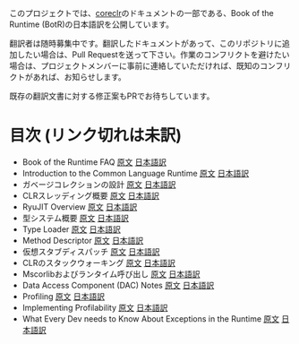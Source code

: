このプロジェクトでは、[coreclr](https://github.com/dotnet/coreclr)のドキュメントの一部である、Book of the Runtime (BotR)の日本語訳を公開しています。

翻訳者は随時募集中です。翻訳したドキュメントがあって、このリポジトリに追加したい場合は、Pull Requestを送って下さい。作業のコンフリクトを避けたい場合は、プロジェクトメンバーに事前に連絡していただければ、既知のコンフリクトがあれば、お知らせします。

既存の翻訳文書に対する修正案もPRでお待ちしています。

目次 (リンク切れは未訳)
===================

- Book of the Runtime FAQ [原文](https://github.com/dotnet/coreclr/blob/master/Documentation/botr/botr-faq.md) [日本語訳](botr/botr-faq.md) 
- Introduction to the Common Language Runtime [原文](https://github.com/dotnet/coreclr/blob/master/Documentation/botr/intro-to-clr.md) [日本語訳](botr/intro-to-clr.md)
- ガベージコレクションの設計 [原文](https://github.com/dotnet/coreclr/blob/master/Documentation/botr/garbage-collection.md) [日本語訳](botr/garbage-collection.md)
- CLRスレッディング概要 [原文](https://github.com/dotnet/coreclr/blob/master/Documentation/botr/threading.md) [日本語訳](botr/threading.md)
- RyuJIT Overview [原文](https://github.com/dotnet/coreclr/blob/master/Documentation/botr/ryujit-overview.md) [日本語訳](botr/ryujit-overview.md)
- 型システム概要 [原文](https://github.com/dotnet/coreclr/blob/master/Documentation/botr/type-system.md) [日本語訳](botr/type-system.md)
- Type Loader [原文](https://github.com/dotnet/coreclr/blob/master/Documentation/botr/type-loader.md) [日本語訳](botr/type-loader.md)
- Method Descriptor [原文](https://github.com/dotnet/coreclr/blob/master/Documentation/botr/method-descriptor.md) [日本語訳](botr/method-descriptor.md)
- 仮想スタブディスパッチ [原文](https://github.com/dotnet/coreclr/blob/master/Documentation/botr/virtual-stub-dispatch.md) [日本語訳](botr/virtual-stub-dispatch.md)
- CLRのスタックウォーキング [原文](https://github.com/dotnet/coreclr/blob/master/Documentation/botr/stackwalking.md) [日本語訳](botr/stackwalking.md)
- Mscorlibおよびランタイム呼び出し [原文](https://github.com/dotnet/coreclr/blob/master/Documentation/botr/mscorlib.md) [日本語訳](botr/mscorlib.md)
- Data Access Component (DAC) Notes [原文](https://github.com/dotnet/coreclr/blob/master/Documentation/botr/dac-notes.md) [日本語訳](botr/dac-notes.md)
- Profiling [原文](https://github.com/dotnet/coreclr/blob/master/Documentation/botr/profiling.md) [日本語訳](botr/profiling.md)
- Implementing Profilability [原文](https://github.com/dotnet/coreclr/blob/master/Documentation/botr/profilability.md) [日本語訳](botr/profilability.md)
- What Every Dev needs to Know About Exceptions in the Runtime [原文](https://github.com/dotnet/coreclr/blob/master/Documentation/botr/exceptions.md) [日本語訳](botr/exceptions.md)
